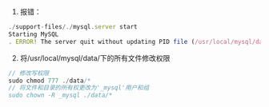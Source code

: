 1. 报错：

```js
./support-files/./mysql.server start
Starting MySQL
. ERROR! The server quit without updating PID file (/usr/local/mysql/data/bearnew-MacBookPro.local.pid).
```

2. 将/usr/local/mysql/data/下的所有文件修改权限

```js
// 修改写权限
sudo chmod 777 ./data/*
// 将文件和目录的所有权更改为'_mysql'用户和组
sudo chown -R _mysql ./data/*
```
